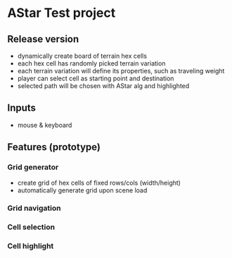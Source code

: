 # AStar Test project

## Release version

- dynamically create board of terrain hex cells
- each hex cell has randomly picked terrain variation
- each terrain variation will define its properties, such as traveling weight
- player can select cell as starting point and destination
- selected path will be chosen with AStar alg and highlighted

## Inputs
- mouse & keyboard

## Features (prototype)
### Grid generator
- create grid of hex cells of fixed rows/cols (width/height)
- automatically generate grid upon scene load
### Grid navigation
### Cell selection
### Cell highlight